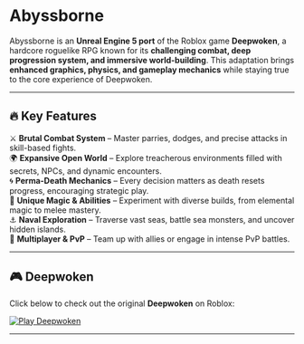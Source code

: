 # Abyssborne  

Abyssborne is an **Unreal Engine 5 port** of the Roblox game **Deepwoken**, a hardcore roguelike RPG known for its **challenging combat, deep progression system, and immersive world-building**. This adaptation brings **enhanced graphics, physics, and gameplay mechanics** while staying true to the core experience of Deepwoken.

---

## 🔥 Key Features  
⚔️ **Brutal Combat System** – Master parries, dodges, and precise attacks in skill-based fights.  
🌍 **Expansive Open World** – Explore treacherous environments filled with secrets, NPCs, and dynamic encounters.  
🌀 **Perma-Death Mechanics** – Every decision matters as death resets progress, encouraging strategic play.  
🔮 **Unique Magic & Abilities** – Experiment with diverse builds, from elemental magic to melee mastery.  
⚓ **Naval Exploration** – Traverse vast seas, battle sea monsters, and uncover hidden islands.  
🤝 **Multiplayer & PvP** – Team up with allies or engage in intense PvP battles.  

---

## 🎮 Deepwoken  
Click below to check out the original **Deepwoken** on Roblox:  

[![Play Deepwoken](https://tr.rbxcdn.com/180DAY-6d62538593d51c52f053b3f1abd74dfb/768/432/Image/Webp/noFilter)](https://www.roblox.com/games/4111023553/Deepwoken)  

---

